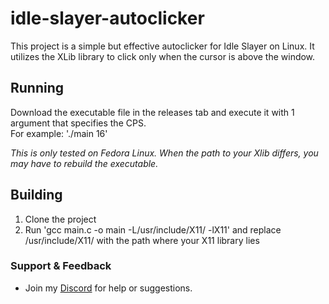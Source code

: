 # idle-slayer-autoclicker
This project is a simple but effective autoclicker for Idle Slayer on Linux.
It utilizes the XLib library to click only when the cursor is above the window.

## Running
Download the executable file in the releases tab and execute it with 1 argument that specifies the CPS. \
For example: './main 16'


*This is only tested on Fedora Linux. When the path to your Xlib differs, you may have to rebuild the executable.*

## Building
1. Clone the project
2. Run 'gcc main.c -o main -L/usr/include/X11/ -lX11' and replace /usr/include/X11/ with the path where your X11 library lies

### Support & Feedback
- Join my [Discord](https://nyon.dev/discord) for help or suggestions.